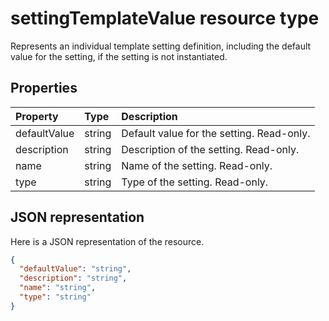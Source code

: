 # settingTemplateValue resource type

Represents an individual template setting definition, including the default value for the setting, if the setting is not instantiated.


## Properties
| Property	   | Type	|Description|
|:---------------|:--------|:----------|
|defaultValue|string|Default value for the setting. Read-only.|
|description|string|Description of the setting. Read-only.|
|name|string|Name of the setting. Read-only.|
|type|string|Type of the setting. Read-only.|

## JSON representation

Here is a JSON representation of the resource.

<!-- {
  "blockType": "resource",
  "optionalProperties": [

  ],
  "@odata.type": "microsoft.graph.settingTemplateValue"
}-->

```json
{
  "defaultValue": "string",
  "description": "string",
  "name": "string",
  "type": "string"
}

```

<!-- uuid: 8fcb5dbc-d5aa-4681-8e31-b001d5168d79
2015-10-25 14:57:30 UTC -->
<!-- {
  "type": "#page.annotation",
  "description": "settingTemplateValue resource",
  "keywords": "",
  "section": "documentation",
  "tocPath": ""
}-->
